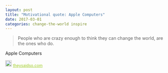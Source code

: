 ```yaml
---
layout: post
title: "Motivational quote: Apple Computers"
date: 2017-03-01
categories: change-the-world inspire
---
```

> People who are crazy enough to think they can change the world, are the ones who do.

Apple Computers

<span style="z-index:50;font-size:0.9em;"><img src="https://theysaidso.com/branding/theysaidso.png" height="20" width="20" alt="theysaidso.com"/><a href="https://theysaidso.com" title="Powered by quotes from theysaidso.com" style="color: #9fcc25; margin-left: 4px; vertical-align: middle;">theysaidso.com</a></span>

